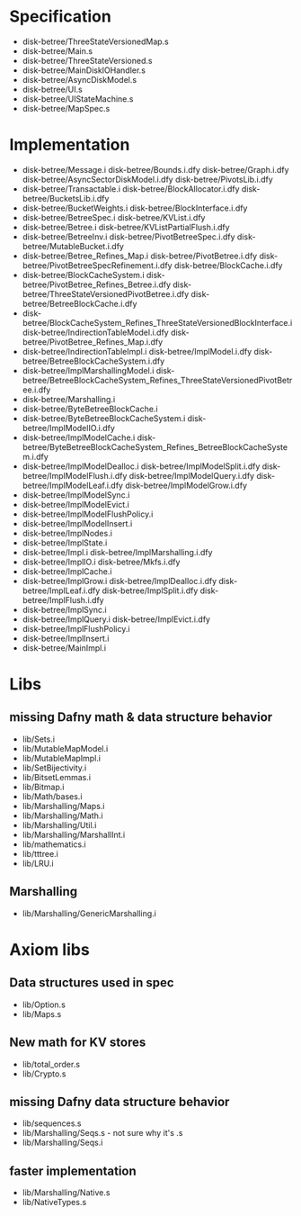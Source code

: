 # Specification
* disk-betree/ThreeStateVersionedMap.s
* disk-betree/Main.s
* disk-betree/ThreeStateVersioned.s
* disk-betree/MainDiskIOHandler.s
* disk-betree/AsyncDiskModel.s
* disk-betree/UI.s
* disk-betree/UIStateMachine.s
* disk-betree/MapSpec.s

# Implementation
* disk-betree/Message.i disk-betree/Bounds.i.dfy disk-betree/Graph.i.dfy disk-betree/AsyncSectorDiskModel.i.dfy disk-betree/PivotsLib.i.dfy
* disk-betree/Transactable.i disk-betree/BlockAllocator.i.dfy disk-betree/BucketsLib.i.dfy
* disk-betree/BucketWeights.i disk-betree/BlockInterface.i.dfy
* disk-betree/BetreeSpec.i disk-betree/KVList.i.dfy
* disk-betree/Betree.i disk-betree/KVListPartialFlush.i.dfy
* disk-betree/BetreeInv.i disk-betree/PivotBetreeSpec.i.dfy disk-betree/MutableBucket.i.dfy
* disk-betree/Betree_Refines_Map.i disk-betree/PivotBetree.i.dfy disk-betree/PivotBetreeSpecRefinement.i.dfy disk-betree/BlockCache.i.dfy
* disk-betree/BlockCacheSystem.i disk-betree/PivotBetree_Refines_Betree.i.dfy disk-betree/ThreeStateVersionedPivotBetree.i.dfy disk-betree/BetreeBlockCache.i.dfy
* disk-betree/BlockCacheSystem_Refines_ThreeStateVersionedBlockInterface.i disk-betree/IndirectionTableModel.i.dfy disk-betree/PivotBetree_Refines_Map.i.dfy
* disk-betree/IndirectionTableImpl.i disk-betree/ImplModel.i.dfy disk-betree/BetreeBlockCacheSystem.i.dfy
* disk-betree/ImplMarshallingModel.i disk-betree/BetreeBlockCacheSystem_Refines_ThreeStateVersionedPivotBetree.i.dfy
* disk-betree/Marshalling.i
* disk-betree/ByteBetreeBlockCache.i
* disk-betree/ByteBetreeBlockCacheSystem.i disk-betree/ImplModelIO.i.dfy
* disk-betree/ImplModelCache.i disk-betree/ByteBetreeBlockCacheSystem_Refines_BetreeBlockCacheSystem.i.dfy
* disk-betree/ImplModelDealloc.i disk-betree/ImplModelSplit.i.dfy disk-betree/ImplModelFlush.i.dfy disk-betree/ImplModelQuery.i.dfy disk-betree/ImplModelLeaf.i.dfy disk-betree/ImplModelGrow.i.dfy
* disk-betree/ImplModelSync.i
* disk-betree/ImplModelEvict.i
* disk-betree/ImplModelFlushPolicy.i
* disk-betree/ImplModelInsert.i
* disk-betree/ImplNodes.i
* disk-betree/ImplState.i
* disk-betree/Impl.i disk-betree/ImplMarshalling.i.dfy
* disk-betree/ImplIO.i disk-betree/Mkfs.i.dfy
* disk-betree/ImplCache.i
* disk-betree/ImplGrow.i disk-betree/ImplDealloc.i.dfy disk-betree/ImplLeaf.i.dfy disk-betree/ImplSplit.i.dfy disk-betree/ImplFlush.i.dfy
* disk-betree/ImplSync.i
* disk-betree/ImplQuery.i disk-betree/ImplEvict.i.dfy
* disk-betree/ImplFlushPolicy.i
* disk-betree/ImplInsert.i
* disk-betree/MainImpl.i

# Libs
## missing Dafny math & data structure behavior
* lib/Sets.i
* lib/MutableMapModel.i
* lib/MutableMapImpl.i
* lib/SetBijectivity.i
* lib/BitsetLemmas.i
* lib/Bitmap.i
* lib/Math/bases.i
* lib/Marshalling/Maps.i
* lib/Marshalling/Math.i
* lib/Marshalling/Util.i
* lib/Marshalling/MarshallInt.i
* lib/mathematics.i
* lib/tttree.i
* lib/LRU.i

## Marshalling
* lib/Marshalling/GenericMarshalling.i

# Axiom libs
## Data structures used in spec
* lib/Option.s
* lib/Maps.s

## New math for KV stores
* lib/total_order.s
* lib/Crypto.s

## missing Dafny data structure behavior
* lib/sequences.s
* lib/Marshalling/Seqs.s - not sure why it's .s
* lib/Marshalling/Seqs.i

## faster implementation
* lib/Marshalling/Native.s
* lib/NativeTypes.s

